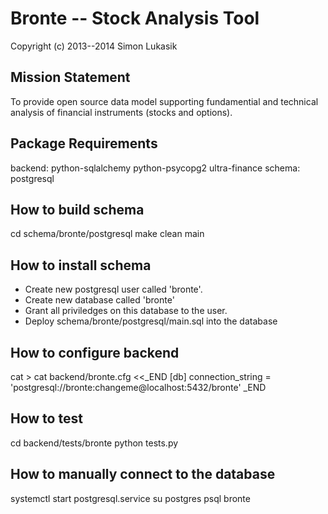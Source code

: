 Bronte -- Stock Analysis Tool
=============================
Copyright (c) 2013--2014 Simon Lukasik

Mission Statement
-----------------
To provide open source data model supporting fundamential and technical
analysis of financial instruments (stocks and options).


Package Requirements
--------------------
backend: python-sqlalchemy python-psycopg2 ultra-finance
schema:  postgresql

How to build schema
-------------------
cd schema/bronte/postgresql
make clean main

How to install schema
---------------------
- Create new postgresql user called 'bronte'.
- Create new database called 'bronte'
- Grant all priviledges on this database to the user.
- Deploy schema/bronte/postgresql/main.sql into the database

How to configure backend
------------------------
cat > cat backend/bronte.cfg <<_END
[db]
connection_string = 'postgresql://bronte:changeme@localhost:5432/bronte'
_END

How to test
-----------
cd backend/tests/bronte
python tests.py

How to manually connect to the database
---------------------------------------
systemctl start postgresql.service
su postgres
psql bronte

